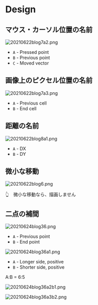 # Design

## マウス・カーソル位置の名前

![20210622blog7a2.png](./img/20210622blog7a2.png)  

* `A` - Pressed point
* `B` - Previous point
* `C` - Moved vector

## 画像上のピクセル位置の名前

![20210622blog7a3.png](./img/20210622blog7a3.png)  

* `A` - Previous cell
* `B` - End cell

## 距離の名前

![20210622blog8a1.png](./img/20210622blog8a1.png)  

* `A` - DX
* `B` - DY

## 微小な移動

![20210622blog6.png](./img/20210622blog6.png)  

👆　微小な移動なら、描画しません  

## 二点の補間

![20210624blog36.png](./img/20210624blog36.png)  

* `A` - Previous point
* `B` - End point

![20210624blog36a1.png](./img/20210624blog36a1.png)  

* `A` - Longer side, positive
* `B` - Shorter side, positive

A:B = 6:5  

![20210624blog36a2b1.png](./img/20210624blog36a2b1.png)  

![20210624blog36a3b2.png](./img/20210624blog36a3b2.png)  

